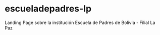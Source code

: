 # escueladepadres-lp
Landing Page sobre la institución Escuela de Padres de Bolivia - Filial La Paz
